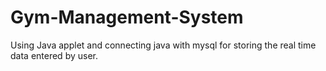 # Gym-Management-System
Using Java applet and connecting java with mysql for storing the real time data entered by user.

